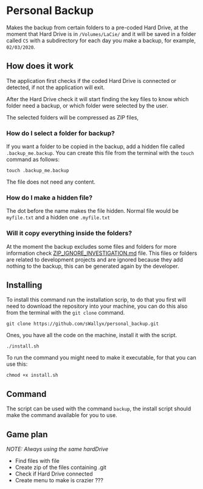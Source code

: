 # Personal Backup
Makes the backup from certain folders to a pre-coded Hard Drive, at the moment that Hard Drive is in `/Volumes/LaCie/` and it will be saved in a folder called `CS` with a subdirectory for each day you make a backup, for example, `02/03/2020`.

## How does it work

The application first checks if the coded Hard Drive is connected or detected, if not the application will exit.

After the Hard Drive check it will start finding the key files to know which folder need a backup, or which folder were selected by the user.

The selected folders will be compressed as ZIP files, 

### How do I select a folder for backup?

If you want a folder to be copied in the backup, add a hidden file called `.backup_me.backup`. You can create this file from the terminal with the `touch` command as follows:

``` shell
touch .backup_me.backup
```

The file does not need any content.

### How do I make a hidden file?

The dot before the name makes the file hidden. Normal file would be `myfile.txt` and a hidden one `.myfile.txt`

### Will it copy everything inside the folders?

At the moment the backup excludes some files and folders for more information check [ZIP_IGNORE_INVESTIGATION.md](investigation/ZIP_IGNORE_INVESTIGATION.md) file. This files or folders are related to development projects and are ignored because they add nothing to the backup, this can be generated again by the developer.

## Installing

To install this command run the installation scrip, to do that you first will need to download the repository into your machine, you can do this also from the terminal with the `git clone` command.

``` shell
git clone https://github.com/sWallyx/personal_backup.git
```

Ones, you have all the code on the machine, install it with the script.

``` shell
./install.sh
```

To run the command you might need to make it executable, for that you can use this:

``` shell
chmod +x install.sh
```

## Command

The script can be used with the command `backup`, the install script should make the command available for you to use.

## Game plan

_NOTE: Always using the same hardDrive_
* Find files with file
* Create zip of the files containing .git 
* Check if Hard Drive connected
* Create menu to make is crazier ???